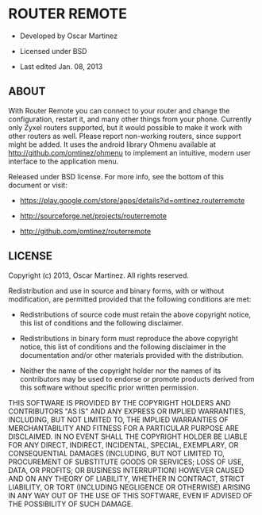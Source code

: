 
ROUTER REMOTE
=============

* Developed by Oscar Martinez

* Licensed under BSD

* Last edited Jan. 08, 2013


ABOUT
-----

With Router Remote you can connect to your router and change the configuration, 
restart it, and many other things from your phone. Currently only Zyxel routers 
supported, but it would possible to make it work with other routers as well. 
Please report non-working routers, since support might be added. It uses the 
android library Ohmenu available at http://github.com/omtinez/ohmenu to implement 
an intuitive, modern user interface to the application menu.

Released under BSD license. For more info, see the bottom of this document or visit:

* https://play.google.com/store/apps/details?id=omtinez.routerremote 

* http://sourceforge.net/projects/routerremote

* http://github.com/omtinez/routerremote


LICENSE
-------

Copyright (c) 2013, Oscar Martinez. All rights reserved.

Redistribution and use in source and binary forms, with or without
modification, are permitted provided that the following conditions are met:
    
* Redistributions of source code must retain the above copyright
notice, this list of conditions and the following disclaimer.
    
* Redistributions in binary form must reproduce the above copyright
notice, this list of conditions and the following disclaimer in the
documentation and/or other materials provided with the distribution.
    
* Neither the name of the copyright holder nor the
names of its contributors may be used to endorse or promote products
derived from this software without specific prior written permission.

THIS SOFTWARE IS PROVIDED BY THE COPYRIGHT HOLDERS AND CONTRIBUTORS "AS IS" AND
ANY EXPRESS OR IMPLIED WARRANTIES, INCLUDING, BUT NOT LIMITED TO, THE IMPLIED
WARRANTIES OF MERCHANTABILITY AND FITNESS FOR A PARTICULAR PURPOSE ARE
DISCLAIMED. IN NO EVENT SHALL THE COPYRIGHT HOLDER BE LIABLE FOR ANY
DIRECT, INDIRECT, INCIDENTAL, SPECIAL, EXEMPLARY, OR CONSEQUENTIAL DAMAGES
(INCLUDING, BUT NOT LIMITED TO, PROCUREMENT OF SUBSTITUTE GOODS OR SERVICES;
LOSS OF USE, DATA, OR PROFITS; OR BUSINESS INTERRUPTION) HOWEVER CAUSED AND
ON ANY THEORY OF LIABILITY, WHETHER IN CONTRACT, STRICT LIABILITY, OR TORT
(INCLUDING NEGLIGENCE OR OTHERWISE) ARISING IN ANY WAY OUT OF THE USE OF THIS
SOFTWARE, EVEN IF ADVISED OF THE POSSIBILITY OF SUCH DAMAGE.
